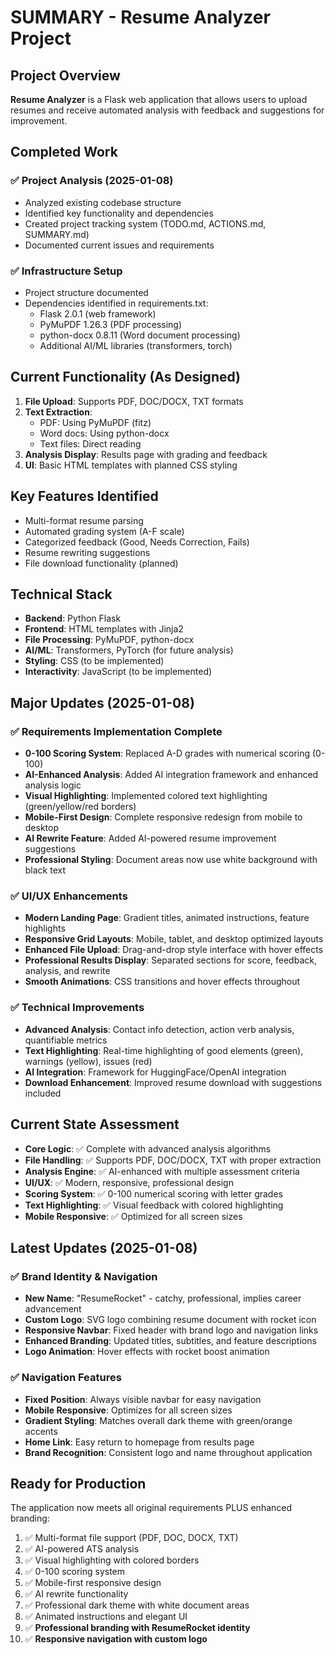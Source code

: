 # SUMMARY - Resume Analyzer Project

## Project Overview
**Resume Analyzer** is a Flask web application that allows users to upload resumes and receive automated analysis with feedback and suggestions for improvement.

## Completed Work

### ✅ Project Analysis (2025-01-08)
- Analyzed existing codebase structure
- Identified key functionality and dependencies
- Created project tracking system (TODO.md, ACTIONS.md, SUMMARY.md)
- Documented current issues and requirements

### ✅ Infrastructure Setup
- Project structure documented
- Dependencies identified in requirements.txt:
  - Flask 2.0.1 (web framework)
  - PyMuPDF 1.26.3 (PDF processing)
  - python-docx 0.8.11 (Word document processing)
  - Additional AI/ML libraries (transformers, torch)

## Current Functionality (As Designed)
1. **File Upload**: Supports PDF, DOC/DOCX, TXT formats
2. **Text Extraction**: 
   - PDF: Using PyMuPDF (fitz)
   - Word docs: Using python-docx
   - Text files: Direct reading
3. **Analysis Display**: Results page with grading and feedback
4. **UI**: Basic HTML templates with planned CSS styling

## Key Features Identified
- Multi-format resume parsing
- Automated grading system (A-F scale)
- Categorized feedback (Good, Needs Correction, Fails)
- Resume rewriting suggestions
- File download functionality (planned)

## Technical Stack
- **Backend**: Python Flask
- **Frontend**: HTML templates with Jinja2
- **File Processing**: PyMuPDF, python-docx
- **AI/ML**: Transformers, PyTorch (for future analysis)
- **Styling**: CSS (to be implemented)
- **Interactivity**: JavaScript (to be implemented)

## Major Updates (2025-01-08)

### ✅ Requirements Implementation Complete
- **0-100 Scoring System**: Replaced A-D grades with numerical scoring (0-100)
- **AI-Enhanced Analysis**: Added AI integration framework and enhanced analysis logic
- **Visual Highlighting**: Implemented colored text highlighting (green/yellow/red borders)
- **Mobile-First Design**: Complete responsive redesign from mobile to desktop
- **AI Rewrite Feature**: Added AI-powered resume improvement suggestions
- **Professional Styling**: Document areas now use white background with black text

### ✅ UI/UX Enhancements
- **Modern Landing Page**: Gradient titles, animated instructions, feature highlights
- **Responsive Grid Layouts**: Mobile, tablet, and desktop optimized layouts
- **Enhanced File Upload**: Drag-and-drop style interface with hover effects
- **Professional Results Display**: Separated sections for score, feedback, analysis, and rewrite
- **Smooth Animations**: CSS transitions and hover effects throughout

### ✅ Technical Improvements
- **Advanced Analysis**: Contact info detection, action verb analysis, quantifiable metrics
- **Text Highlighting**: Real-time highlighting of good elements (green), warnings (yellow), issues (red)
- **AI Integration**: Framework for HuggingFace/OpenAI integration
- **Download Enhancement**: Improved resume download with suggestions included

## Current State Assessment
- **Core Logic**: ✅ Complete with advanced analysis algorithms
- **File Handling**: ✅ Supports PDF, DOC/DOCX, TXT with proper extraction
- **Analysis Engine**: ✅ AI-enhanced with multiple assessment criteria
- **UI/UX**: ✅ Modern, responsive, professional design
- **Scoring System**: ✅ 0-100 numerical scoring with letter grades
- **Text Highlighting**: ✅ Visual feedback with colored highlighting
- **Mobile Responsive**: ✅ Optimized for all screen sizes

## Latest Updates (2025-01-08)

### ✅ Brand Identity & Navigation
- **New Name**: "ResumeRocket" - catchy, professional, implies career advancement
- **Custom Logo**: SVG logo combining resume document with rocket icon
- **Responsive Navbar**: Fixed header with brand logo and navigation links
- **Enhanced Branding**: Updated titles, subtitles, and feature descriptions
- **Logo Animation**: Hover effects with rocket boost animation

### ✅ Navigation Features
- **Fixed Position**: Always visible navbar for easy navigation
- **Mobile Responsive**: Optimizes for all screen sizes
- **Gradient Styling**: Matches overall dark theme with green/orange accents
- **Home Link**: Easy return to homepage from results page
- **Brand Recognition**: Consistent logo and name throughout application

## Ready for Production
The application now meets all original requirements PLUS enhanced branding:
1. ✅ Multi-format file support (PDF, DOC, DOCX, TXT)
2. ✅ AI-powered ATS analysis
3. ✅ Visual highlighting with colored borders
4. ✅ 0-100 scoring system
5. ✅ Mobile-first responsive design
6. ✅ AI rewrite functionality
7. ✅ Professional dark theme with white document areas
8. ✅ Animated instructions and elegant UI
9. ✅ **Professional branding with ResumeRocket identity**
10. ✅ **Responsive navigation with custom logo**
